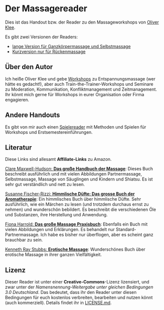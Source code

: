 # Der Massagereader

Dies ist das Handout bzw. der Reader zu den Massageworkshops von
[Oliver Klee](https://www.oliverklee.de/).

Es gibt zwei Versionen der Readers:
* [lange Version für Ganzkörpermassage und Selbstmassage](massage.pdf)
* [Kurzversion nur für Rückenmassage](ruecken-kurz.pdf)


## Über den Autor

Ich heiße Oliver Klee und gebe
[Workshops](https://www.oliverklee.de/workshops/workshops.html) zu
Entspannungsmassage (wer hätte es gedacht!), aber auch
Train-the-Trainer-Workshops und Seminare zu Moderation, Kommunikation,
Konfliktmanagement und Zeitmanagement. Ihr könnt mich gerne für Workshops in
eurer Organisation oder Firma engagieren.


## Andere Handouts

Es gibt von mir auch einen
[Spielereader](https://spielereader.org/) mit Methoden und Spielen für Workshops
und Erstsemestereinführungen.


## Literatur

Diese Links sind allesamt **Affiliate-Links** zu Amazon.

[Clare Maxwell-Hudson: **Das große Handbuch der Massage**](http://amzn.to/2xu9a0v): Dieses Buch beschreibt ausführlich und mit vielen Abbildungen Partnermassage, Selbstmassage, Massage von Säuglingen und Kindern und Shiatsu. Es ist sehr gut verständlich und nett zu lesen.

[Susanne Fischer-Rizzi: **Himmlische Düfte: Das grosse Buch der Aromatherapie**](http://amzn.to/2hwy7yh): Ein himmlisches Buch über himmlische Düfte. Sehr ausführlich, wie ein Märchen zu lesen (und trotzdem durchaus ernst zu nehmen) und wunderschön bebildert. Es beschreibt die verschiedenen Öle und Substanzen, ihre Herstellung und Anwendung.

[Fiona Harrold: **Das große Massage Praxisbuch**](http://amzn.to/2xtXmeN): Ebenfalls ein Buch mit vielen Abbildungen und Erklärungen. Es behandelt nur Standard-Partnermassage. Ich habe es bisher nur überflogen, aber es scheint ganz brauchbar zu sein.

[Kenneth Ray Stubbs: **Erotische Massage**](http://amzn.to/2y614vP): Wunderschönes Buch über erotische Massage in ihrer ganzen Vielfältigkeit.


## Lizenz

Dieser Reader ist unter einer **Creative-Commons**-Lizenz lizensiert, und zwar
unter der *Namensnennung-Weitergabe unter gleichen Bedingungen 3.0 Deutschland*.
Das bedeutet, dass ihr den Reader unter diesen Bedingungen für euch kostenlos
verbreiten, bearbeiten und nutzen könnt (auch kommerziell). Details findet ihr
in [LICENSE.md](LICENSE.md).
